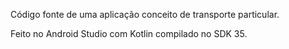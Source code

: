 Código fonte de uma aplicação conceito de transporte particular.

Feito no Android Studio com Kotlin compilado no SDK 35.
